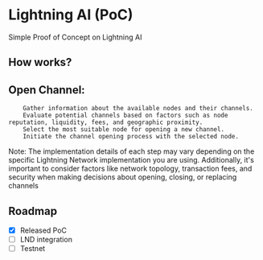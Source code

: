# Lightning AI (PoC)

Simple Proof of Concept on Lightning AI

## How works?

 ## Open Channel:
    	Gather information about the available nodes and their channels.
    	Evaluate potential channels based on factors such as node reputation, liquidity, fees, and geographic proximity.
    	Select the most suitable node for opening a new channel.
    	Initiate the channel opening process with the selected node.
     

Note: The implementation details of each step may vary depending on the specific Lightning Network implementation you are using. Additionally, it's important to consider factors like network topology, transaction fees, and security when making decisions about opening, closing, or replacing channels

## Roadmap

- [x] Released PoC
- [ ] LND integration
- [ ] Testnet
